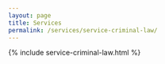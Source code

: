 ```yaml
---
layout: page
title: Services
permalink: /services/service-criminal-law/
---
```


{% include service-criminal-law.html %}